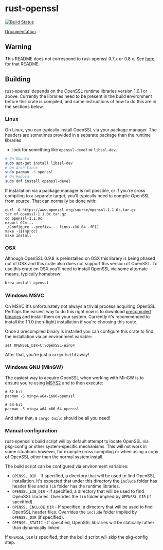 # rust-openssl

[![Build Status](https://travis-ci.org/sfackler/rust-openssl.svg?branch=master)](https://travis-ci.org/sfackler/rust-openssl)

[Documentation](https://sfackler.github.io/rust-openssl/doc/v0.9.2/openssl).

## Warning

This README does not correspond to rust-openssl 0.7.x or 0.8.x. See
[here](https://github.com/sfackler/rust-openssl/blob/b8fb29db5c246175a096260eacca38180cd77dd0/README.md)
for that README.

## Building

rust-openssl depends on the OpenSSL runtime libraries version 1.0.1 or above.
Currently the libraries need to be present in the build environment before this
crate is compiled, and some instructions of how to do this are in the sections
below.

### Linux

On Linux, you can typically install OpenSSL via your package manager. The
headers are sometimes provided in a separate package than the runtime libraries
- look for something like `openssl-devel` or `libssl-dev`.

```bash
# On Ubuntu
sudo apt-get install libssl-dev
# On Arch Linux
sudo pacman -S openssl
# On Fedora
sudo dnf install openssl-devel
```

If installation via a package manager is not possible, or if you're cross
compiling to a separate target, you'll typically need to compile OpenSSL from
source. That can normally be done with:

```
curl -O https://www.openssl.org/source/openssl-1.1.0c.tar.gz
tar xf openssl-1.1.0c.tar.gz
cd openssl-1.1.0c
export CC=...
./Configure --prefix=... linux-x86_64 -fPIC
make -j$(nproc)
make install
```

### OSX

Although OpenSSL 0.9.8 is preinstalled on OSX this library is being phased out
of OSX and this crate also does not support this version of OpenSSL. To use this
crate on OSX you'll need to install OpenSSL via some alternate means, typically
homebrew:

```bash
brew install openssl
```

### Windows MSVC

On MSVC it's unfortunately not always a trivial process acquiring OpenSSL.
Perhaps the easiest way to do this right now is to download [precompiled
binaries] and install them on your system. Currently it's recommended to
install the 1.1.0 (non-light) installation if you're choosing this route.

[precompiled binaries]: http://slproweb.com/products/Win32OpenSSL.html

Once a precompiled binary is installed you can configure this crate to find the
installation via an environment variable:

```
set OPENSSL_DIR=C:\OpenSSL-Win64
```

After that, you're just a `cargo build` away!

### Windows GNU (MinGW)

The easiest way to acquire OpenSSL when working with MinGW is to ensure you're
using [MSYS2](http://msys2.github.io) and to then execute:

```
# 32-bit
pacman -S mingw-w64-i686-openssl

# 64-bit
pacman -S mingw-w64-x86_64-openssl
```

And after that, a `cargo build` should be all you need!

### Manual configuration

rust-openssl's build script will by default attempt to locate OpenSSL via
pkg-config or other system-specific mechanisms. This will not work in some
situations however, for example cross compiling or when using a copy of OpenSSL
other than the normal system install.

The build script can be configured via environment variables:

* `OPENSSL_DIR` - If specified, a directory that will be used to find
  OpenSSL installation. It's expected that under this directory the `include`
  folder has header files and a `lib` folder has the runtime libraries.
* `OPENSSL_LIB_DIR` - If specified, a directory that will be used to find
  OpenSSL libraries. Overrides the `lib` folder implied by `OPENSSL_DIR`
  (if specified).
* `OPENSSL_INCLUDE_DIR` - If specified, a directory that will be used to find
  OpenSSL header files. Overrides the `include` folder implied by `OPENSSL_DIR`
  (if specified).
* `OPENSSL_STATIC` - If specified, OpenSSL libraries will be statically rather
  than dynamically linked.

If `OPENSSL_DIR` is specified, then the build script will skip the pkg-config
step.
